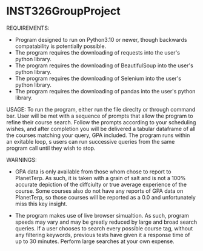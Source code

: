 # INST326GroupProject

REQUIREMENTS:
- Program designed to run on Python3.10 or newer, though backwards compatability is potentially possible.
- The program requires the downloading of requests into the user's python library.
- The program requires the downloading of BeautifulSoup into the user's python library.
- The program requires the downloading of Selenium into the user's python library.
- The program requires the downloading of pandas into the user's python library.

USAGE:
To run the program, either run the file direclty or through command bar. User will be met with a sequence of prompts that
allow the program to refine their course search. Follow the prompts according to your scheduling wishes, and after
completion you will be delivered a tabular dataframe of all the courses matching your query, GPA included. The program
runs within an exitable loop, s users can run successive queries from the same program call until they wish to stop.

WARNINGS:
- GPA data is only available from those whom chose to report to PlanetTerp. As such, it is taken with a grain of salt and
  is not a 100% accurate depiction of the diffciulty or true average experience of the course.
  Some courses also do not have any reports of GPA data on PlanetTerp, so those courses will be reported as a 0.0 and
  unfortunately miss this key insight.

- The program makes use of live browser simualtion. As such, program speeds may vary and may be greatly reduced by large
  and broad search queries. If a user chooses to search every possible course tag, without any filtering keywords, previous
  tests have given it a response time of up to 30 minutes. Perform large searches at your own expense.
